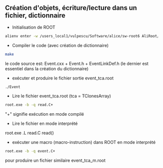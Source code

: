 Création d'objets, écriture/lecture dans un fichier, dictionnaire
-----------------------------------------------------------------

* Initialisation de ROOT

```bash
alienv enter -w /users_local1/vulpescu/Software/alice/sw-root6 AliRoot/latest-ali-master-root6-root6
```

* Compiler le code (avec création de dictionnaire)

```bash
make
```

le code source est: Event.cxx + Event.h + EventLinkDef.h (le dernier est essentiel dans la création du dictionnaire)

* exécuter et produire le fichier sortie event_tca.root

```bash
./Event
```

* Lire le fichier event_tca.root (tca = TClonesArray)

```bash
root.exe -b -q read.C+
```

"+" signifie exécution en mode compilé

* Lire le fichier en mode interprété

root.exe
.L read.C
read()

* exécuter une macro (macro-instruction) dans ROOT en mode interprété

```bash
root.exe -b -q event.C+
```
pour produire un fichier similaire event_tca_m.root

